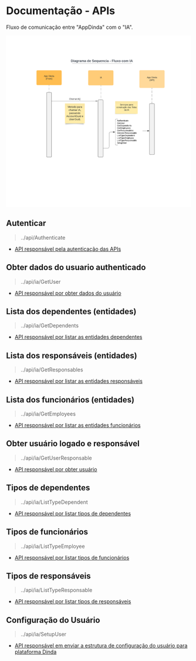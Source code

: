 
# Documentação - APIs

Fluxo de comunicação entre "AppDinda" com o "IA".

![Diagrama](https://github.com/Dinda-TI/api_documentation/blob/main/diagram_sequence.png?raw=true)




## Autenticar
> ../api/Authenticate
- [API responsável pela autenticação das APIs](authenticate.md)

## Obter dados do usuario authenticado 
> ../api/ia/GetUser
- [API responsável por obter dados do usuário](getUser.md)

## Lista dos dependentes (entidades)
> ../api/ia/GetDependents
- [API responsável por listar as entidades dependentes](getDependents.md)

## Lista dos responsáveis (entidades)
> ../api/ia/GetResponsables
- [API responsável por listar as entidades responsáveis](getResponsables.md)

## Lista dos funcionários (entidades)
> ../api/ia/GetEmployees
- [API responsável por listar as entidades funcionários](getEmployees.md)

## Obter usuário logado e responsável
> ../api/ia/GetUserResponsable
- [API responsável por obter usuário](getUserResponsable.md)

## Tipos de dependentes
> ../api/ia/ListTypeDependent
- [API responsável por listar tipos de dependentes](listTypeDependent.md)

## Tipos de funcionários
> ../api/ia/ListTypeEmployee
- [API responsável por listar tipos de funcionários](listTypeEmployee.md)

## Tipos de responsáveis
> ../api/ia/ListTypeResponsable
- [API responsável por listar tipos de responsáveis](listTypeResponsable.md)
  
## Configuração do Usuário
> ../api/ia/SetupUser
- [API responsável em enviar a estrutura de configuração do usuário para plataforma Dinda](setupuser.md)

